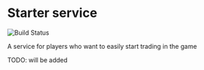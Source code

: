 # Starter service

![Build Status](https://github.com/ylazakovich/path-of-exile-starter/actions/workflows/test.yml/badge.svg)

A service for players who want to easily start trading in the game

TODO: will be added
